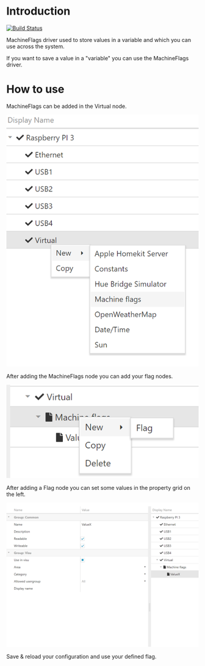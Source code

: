 # Introduction 

[![Build Status](https://automatica-core.visualstudio.com/automatica/_apis/build/status/Plugins/Drivers/P3.Driver.MachineFlags?branchName=develop)](https://automatica-core.visualstudio.com/automatica/_build/latest?definitionId=27&branchName=develop)

MachineFlags driver used to store values in a variable and which you can use across the system.

If you want to save a value in a "variable" you can use the MachineFlags driver.


 # How to use
 MachineFlags can be added in the Virtual node.

 ![Flags1](./images/Screenshot_1.png)

 After adding the MachineFlags node you can add your flag nodes.

 ![Flags2](./images/Screenshot_2.png)

 After adding a Flag node you can set some values in the property grid on the left.

 ![Flags3](./images/Screenshot_3.png)

Save & reload your configuration and use your defined flag. 
